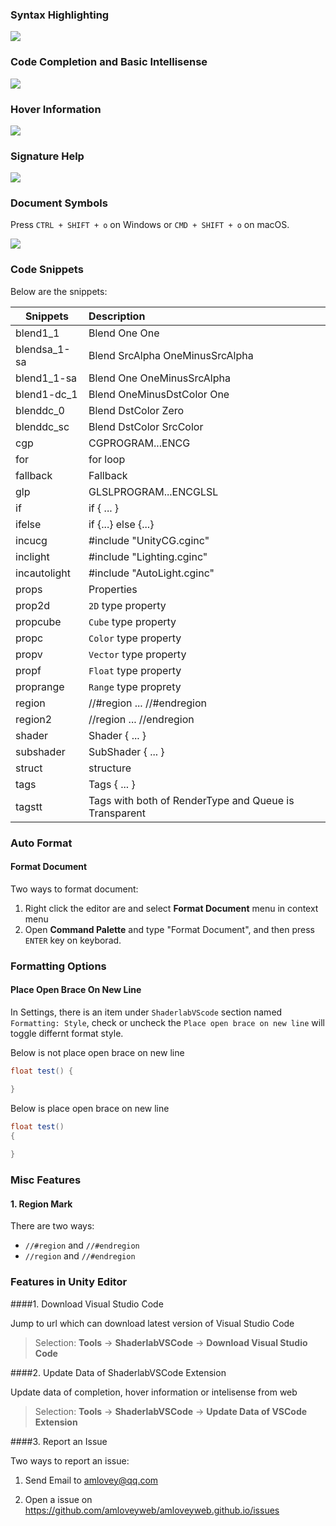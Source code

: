### Syntax Highlighting

![](https://raw.githubusercontent.com/amloveyweb/amloveyweb.github.io/master/assets/images/shaderlabvscode/highlighting.jpg)

### Code Completion and Basic Intellisense

![](https://raw.githubusercontent.com/amloveyweb/amloveyweb.github.io/master/assets/images/shaderlabvscode/completion.jpg)

### Hover Information

![](https://raw.githubusercontent.com/amloveyweb/amloveyweb.github.io/master/assets/images/shaderlabvscode/hover.jpg)

### Signature Help

![](https://raw.githubusercontent.com/amloveyweb/amloveyweb.github.io/master/assets/images/shaderlabvscode/signature.jpg)

### Document Symbols

Press `CTRL + SHIFT + o` on Windows or `CMD + SHIFT + o` on macOS.

![](https://raw.githubusercontent.com/amloveyweb/amloveyweb.github.io/master/assets/images/shaderlabvscode/symbol-provider.jpg)

### Code Snippets

Below are the snippets:

| Snippets     | Description                              |
| ------------ | :--------------------------------------- |
| blend1_1     | Blend One One                            |
| blendsa_1-sa | Blend SrcAlpha OneMinusSrcAlpha          |
| blend1_1-sa  | Blend One OneMinusSrcAlpha               |
| blend1-dc_1  | Blend OneMinusDstColor One               |
| blenddc_0    | Blend DstColor Zero                      |
| blenddc_sc   | Blend DstColor SrcColor                  |
| cgp          | CGPROGRAM...ENCG                         |
| for          | for loop                                 |
| fallback     | Fallback                                 |
| glp          | GLSLPROGRAM...ENCGLSL                    |
| if           | if { ... }                               |
| ifelse       | if {...} else {...}                      |
| incucg       | #include "UnityCG.cginc"                 |
| inclight     | #include "Lighting.cginc"                |
| incautolight | #include "AutoLight.cginc"               |
| props        | Properties                               |
| prop2d       | `2D` type property                       |
| propcube     | `Cube` type property                     |
| propc        | `Color` type property                    |
| propv        | `Vector` type property                   |
| propf        | `Float` type property                    |
| proprange    | `Range` type proprety                    |
| region       | //#region ... //#endregion               |
| region2      | //region ... //endregion                 |
| shader       | Shader { ... }                           |
| subshader    | SubShader { ... }                        |
| struct       | structure                                |
| tags         | Tags { ... }                             |
| tagstt       | Tags with both of RenderType and Queue is Transparent |

### Auto Format

#### Format Document

Two ways to format document:

1. Right click the editor are and select __Format Document__ menu in context menu  
2. Open __Command Palette__ and type "Format Document", and then press `ENTER` key on keyborad.

### Formatting Options
#### Place Open Brace On New Line

In Settings, there is an item under `ShaderlabVScode` section named `Formatting: Style`, check or uncheck the `Place open brace on new line` will toggle differnt format style.

Below is not place open brace on new line

```csharp
float test() {

}
```

Below is place open brace on new line

```csharp
float test()
{
    
}
```

### Misc Features

#### 1. Region Mark

There are two ways:

- `//#region` and `//#endregion`
- `//region` and `//#endregion`

### Features in Unity Editor 

####1.  Download Visual Studio Code

Jump to url which can download latest version of Visual Studio Code

> Selection: __Tools__ -> __ShaderlabVSCode__ -> __Download Visual Studio Code__ 

####2.  Update Data of ShaderlabVSCode Extension

Update data of completion, hover information or intelisense from web

> Selection: __Tools__ -> __ShaderlabVSCode__ -> __Update Data of VSCode Extension__

####3. Report an Issue

Two ways to report an issue:

1. Send Email to <amlovey@qq.com>

2. Open a issue on <https://github.com/amloveyweb/amloveyweb.github.io/issues>
